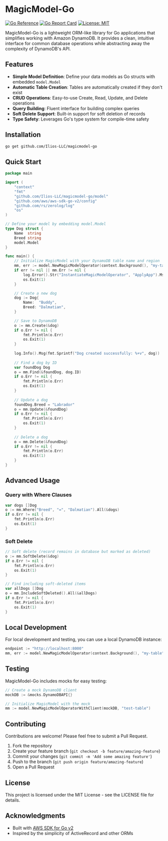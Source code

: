 # MagicModel-Go

[![Go Reference](https://pkg.go.dev/badge/github.com/Ilios-LLC/magicmodel-go.svg)](https://pkg.go.dev/github.com/Ilios-LLC/magicmodel-go)
[![Go Report Card](https://goreportcard.com/badge/github.com/Ilios-LLC/magicmodel-go)](https://goreportcard.com/report/github.com/Ilios-LLC/magicmodel-go)
[![License: MIT](https://img.shields.io/badge/License-MIT-yellow.svg)](https://opensource.org/licenses/MIT)

MagicModel-Go is a lightweight ORM-like library for Go applications that simplifies working with Amazon DynamoDB. It provides a clean, intuitive interface for common database operations while abstracting away the complexity of DynamoDB's API.

## Features

- **Simple Model Definition**: Define your data models as Go structs with embedded `model.Model`
- **Automatic Table Creation**: Tables are automatically created if they don't exist
- **CRUD Operations**: Easy-to-use Create, Read, Update, and Delete operations
- **Query Building**: Fluent interface for building complex queries
- **Soft Delete Support**: Built-in support for soft deletion of records
- **Type Safety**: Leverages Go's type system for compile-time safety

## Installation

```bash
go get github.com/Ilios-LLC/magicmodel-go
```

## Quick Start

```go
package main

import (
	"context"
	"fmt"
	"github.com/Ilios-LLC/magicmodel-go/model"
	"github.com/aws/aws-sdk-go-v2/config"
	"github.com/rs/zerolog/log"
	"os"
)

// Define your model by embedding model.Model
type Dog struct {
	Name  string
	Breed string
	model.Model
}

func main() {
	// Initialize MagicModel with your DynamoDB table name and region
	mm, err := model.NewMagicModelOperator(context.Background(), "my-table", nil, config.WithRegion("us-east-1"))
	if err != nil || mm.Err != nil {
		log.Error().Str("InstantiateMagicModelOperator", "ApplyApp").Msg(fmt.Sprintf("Encountered an err: %s", err))
		os.Exit(1)
	}

	// Create a new dog
	dog := Dog{
		Name:  "Buddy",
		Breed: "Dalmatian",
	}

	// Save to DynamoDB
	o := mm.Create(&dog)
	if o.Err != nil {
		fmt.Println(o.Err)
		os.Exit(1)
	}
	
	log.Info().Msg(fmt.Sprintf("Dog created successfully: %+v", dog))
	
	// Find a dog by ID
	var foundDog Dog
	o = mm.Find(&foundDog, dog.ID)
	if o.Err != nil {
		fmt.Println(o.Err)
		os.Exit(1)
	}
	
	// Update a dog
	foundDog.Breed = "Labrador"
	o = mm.Update(&foundDog)
	if o.Err != nil {
		fmt.Println(o.Err)
		os.Exit(1)
	}
	
	// Delete a dog
	o = mm.Delete(&foundDog)
	if o.Err != nil {
		fmt.Println(o.Err)
		os.Exit(1)
	}
}
```

## Advanced Usage

### Query with Where Clauses

```go
var dogs []Dog
o := mm.Where("Breed", "=", "Dalmatian").All(&dogs)
if o.Err != nil {
	fmt.Println(o.Err)
	os.Exit(1)
}
```

### Soft Delete

```go
// Soft delete (record remains in database but marked as deleted)
o := mm.SoftDelete(&dog)
if o.Err != nil {
	fmt.Println(o.Err)
	os.Exit(1)
}

// Find including soft-deleted items
var allDogs []Dog
o = mm.IncludeSoftDeleted().All(&allDogs)
if o.Err != nil {
	fmt.Println(o.Err)
	os.Exit(1)
}
```

## Local Development

For local development and testing, you can use a local DynamoDB instance:

```go
endpoint := "http://localhost:8000"
mm, err := model.NewMagicModelOperator(context.Background(), "my-table", &endpoint, config.WithRegion("local"))
```

## Testing

MagicModel-Go includes mocks for easy testing:

```go
// Create a mock DynamoDB client
mockDB := &mocks.DynamoDBAPI{}

// Initialize MagicModel with the mock
mm := model.NewMagicModelOperatorWithClient(mockDB, "test-table")
```

## Contributing

Contributions are welcome! Please feel free to submit a Pull Request.

1. Fork the repository
2. Create your feature branch (`git checkout -b feature/amazing-feature`)
3. Commit your changes (`git commit -m 'Add some amazing feature'`)
4. Push to the branch (`git push origin feature/amazing-feature`)
5. Open a Pull Request

## License

This project is licensed under the MIT License - see the LICENSE file for details.

## Acknowledgments

- Built with [AWS SDK for Go v2](https://github.com/aws/aws-sdk-go-v2)
- Inspired by the simplicity of ActiveRecord and other ORMs